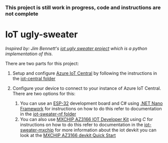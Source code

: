### This project is still work in progress, **code and instructions are not complete**
# IoT ugly-sweater

*Inspired by: Jim Bennett's [iot ugly sweater project](https://github.com/jimbobbennett/IoTUglySweater ) which is a python implementation of this.*
  
There are two parts for this project:
1. Setup and configure [Azure IoT Central](https://azure.microsoft.com/en-us/services/iot-central/) 
by following the instructions in the [iot-central folder](iot-central/README.md)

2. Configure your device to connect to your instance of Azure IoT Central.  There are two options for this:
    1. You can use an [ESP-32](http://esp32.net/) development board and C# using [.NET Nano Framework](https://www.nanoframework.net/) 
    for instructions on how to do this refer to documentation in the [iot-sweater-nf folder](iot-sweater-nf/README.md)
    1. You can also use [MXCHIP AZ3166 IOT Developer Kit](https://www.seeedstudio.com/AZ3166-IOT-Developer-Kit.html) using *C* 
    for instructions on how to do this refer to documentation in the [iot-sweater-mxchip](iot-sweater-mxchip/README.md) 
    for more information about the iot devkit you can look at the [MXCHIP AZ3166 devkit Quick Start](https://aka.ms/iot-devkit)



